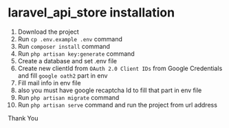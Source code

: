 # laravel_api_store installation

1. Download the project
2. Run `cp .env.example .env` command
3. Run `composer install` command
4. Run `php artisan key:generate` command
5. Create a database and set .env file
6. Create new clientId from `OAuth 2.0 Client IDs` from Google Credentials and fill `google oath2` part in env
7. Fill mail info in env file
8. also you must have google recaptcha Id to fill that part in env file
9. Run `php artisan migrate` command
10. Run `php artisan serve` command and run the project from url address

Thank You
